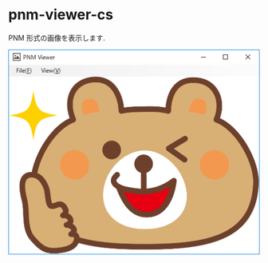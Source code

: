 # pnm-viewer-cs

PNM 形式の画像を表示します.  

![Screenshot](https://github.com/wertrain/pnm-viewer-cs/blob/master/Screenshots/00.png)
